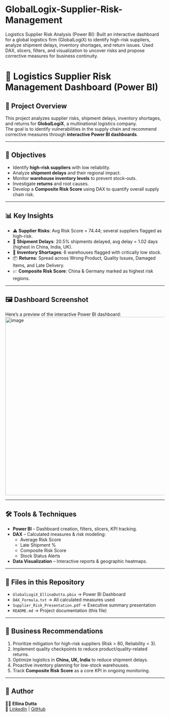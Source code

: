 # GlobalLogix-Supplier-Risk-Management
Logistics Supplier Risk Analysis (Power BI): Built an interactive dashboard for a global logistics firm (GlobalLogiX) to identify high-risk suppliers, analyze shipment delays, inventory shortages, and return issues. Used DAX, slicers, filters, and visualization to uncover risks and propose corrective measures for business continuity.
# 🚚 Logistics Supplier Risk Management Dashboard (Power BI)

## 📌 Project Overview
This project analyzes supplier risks, shipment delays, inventory shortages, and returns for **GlobalLogiX**, a multinational logistics company.  
The goal is to identify vulnerabilities in the supply chain and recommend corrective measures through **interactive Power BI dashboards**.

---

## 🎯 Objectives
- Identify **high-risk suppliers** with low reliability.
- Analyze **shipment delays** and their regional impact.
- Monitor **warehouse inventory levels** to prevent stock-outs.
- Investigate **returns** and root causes.
- Develop a **Composite Risk Score** using DAX to quantify overall supply chain risk.

---

## 📊 Key Insights
- ⚠️ **Supplier Risks**: Avg Risk Score = 74.44; several suppliers flagged as high-risk.  
- 🚢 **Shipment Delays**: 20.5% shipments delayed, avg delay = 1.02 days (highest in China, India, UK).  
- 🏬 **Inventory Shortages**: 6 warehouses flagged with critically low stock.  
- 📦 **Returns**: Spread across Wrong Product, Quality Issues, Damaged Items, and Late Delivery.  
- 📈 **Composite Risk Score**: China & Germany marked as highest risk regions.  

---

## 🖼️ Dashboard Screenshot
Here’s a preview of the interactive Power BI dashboard:  
<img width="985" height="561" alt="image" src="https://github.com/user-attachments/assets/4d8486b2-a71f-4229-b77b-14cba96bf72b" />


---

## 🛠️ Tools & Techniques
- **Power BI** – Dashboard creation, filters, slicers, KPI tracking.  
- **DAX** – Calculated measures & risk modeling:
  - Average Risk Score  
  - Late Shipment %  
  - Composite Risk Score  
  - Stock Status Alerts  
- **Data Visualization** – Interactive reports & geographic heatmaps.  

---

## 📂 Files in this Repository
- `GlobalLogiX_EllinaDutta.pbix` → Power BI Dashboard  
- `DAX_Formula.txt` → All calculated measures used  
- `Supplier_Risk_Presentation.pdf` → Executive summary presentation  
- `README.md` → Project documentation (this file)  

---

## 🚀 Business Recommendations
1. Prioritize mitigation for high-risk suppliers (Risk > 80, Reliability < 3).  
2. Implement quality checkpoints to reduce product/quality-related returns.  
3. Optimize logistics in **China, UK, India** to reduce shipment delays.  
4. Proactive inventory planning for low-stock warehouses.  
5. Track **Composite Risk Score** as a core KPI in ongoing monitoring.  

---

## 📌 Author
👩‍💻 **Ellina Dutta**  
🔗 [LinkedIn](https://linkedin.com/in/ellinadutta) | [GitHub](https://github.com/ellinadutta)
